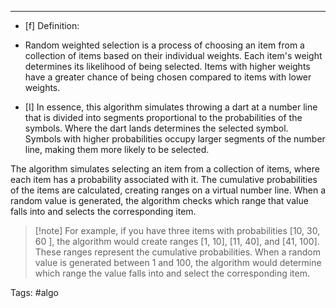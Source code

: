 ***
- [f] Definition:
- Random weighted selection is a process of choosing an item from a collection of items based on their individual weights. Each item's weight determines its likelihood of being selected. Items with higher weights have a greater chance of being chosen compared to items with lower weights.

- [I] In essence, this algorithm simulates throwing a dart at a number line that is divided into segments proportional to the probabilities of the symbols. Where the dart lands determines the selected symbol. Symbols with higher probabilities occupy larger segments of the number line, making them more likely to be selected.

The algorithm simulates selecting an item from a collection of items, where each item has a probability associated with it. The cumulative probabilities of the items are calculated, creating ranges on a virtual number line. When a random value is generated, the algorithm checks which range that value falls into and selects the corresponding item.

> [!note] For example, if you have three items with probabilities [10, 30, 60 ], the algorithm would create ranges [1, 10], [11, 40], and [41, 100]. These ranges represent the cumulative probabilities. When a random value is generated between 1 and 100, the algorithm would determine which range the value falls into and select the corresponding item.


Tags: #algo